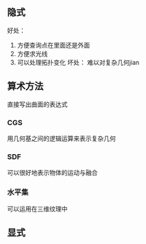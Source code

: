 ## 隐式
好处：
1. 方便查询点在里面还是外面
2. 方便求光线
3. 可以处理拓扑变化
坏处：
难以对复杂几何jian
## 算术方法

直接写出曲面的表达式
### CGS
用几何基之间的逻辑运算来表示复杂几何
### SDF

可以很好地表示物体的运动与融合
### 水平集
可以运用在三维纹理中



## 显式